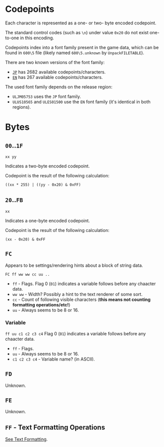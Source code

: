 # Codepoints

Each character is represented as a one- or two- byte encoded codepoint.

The standard control codes (such as `\n`) under value `0x20` do not exist one-to-one in this encoding.

Codepoints index into a font family present in the game data, which can be found in `600\5` file (likely named `600\5.unknown` by `UnpackFILETABLE`).

There are two known versions of the font family:

* [`JP`](psp_codepoints_JP.md) has 2682 available codepoints/characters.
* [`EN`](psp_codepoints_EN.md) has 267 available codepoints/characters.

The used font family depends on the release region:

* `ULJM05753` uses the `JP` font family.
* `ULUS10565` and `ULES01500` use the `EN` font family (it's identical in both regions).

# Bytes

## `00`..`1F`

`xx yy`

Indicates a two-byte encoded codepoint.

Codepoint is the result of the following calculation:

`((xx * 255) | ((yy - 0x20) & 0xFF)`

## `20`..`FB`

`xx`

Indicates a one-byte encoded codepoint.

Codepoint is the result of the following calculation:

`(xx - 0x20) & 0xFF`

## `FC`

Appears to be settings/rendering hints about a block of string data.

`FC ff ww ww cc uu ..`

* `ff` - Flags.
Flag 0 (`01`) indicates a variable follows before any chaacter data.
* `ww ww` - Width? Possibly a hint to the text renderer of some sort.
* `cc` - Count of following visible characters (**this means not counting formatting operations/etc!**)
* `uu` - Always seems to be 8 or 16.

### Variable

`ff uu c1 c2 c3 c4`
Flag 0 (`01`) indicates a variable follows before any chaacter data.
* `ff` - Flags.
* `uu` - Always seems to be 8 or 16.
* `c1 c2 c3 c4` - Variable name? (in ASCII).

## `FD`

Unknown.

## `FE`

Unknown.

## `FF` - Text Formatting Operations

[See Text Formatting](text_formatting.md).
